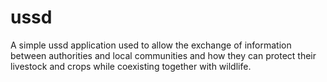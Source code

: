 # ussd
A simple ussd application used to allow the exchange of information between authorities and local communities and how they can protect their livestock and crops while coexisting together with wildlife.
